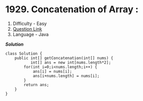 # 1929. Concatenation of Array :
  1. Difficulty - Easy
  2. [Question Link](https://leetcode.com/problems/concatenation-of-array/description/)
  3. Language - Java

***Solution***
```
class Solution {
    public int[] getConcatenation(int[] nums) {
           int[] ans = new int[nums.length*2];
        for(int i=0;i<nums.length;i++) {
            ans[i] = nums[i];
            ans[i+nums.length] = nums[i];
        }
        return ans;
    }
}
```
